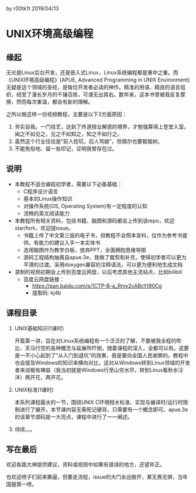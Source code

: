 by r00tk1t 	2019/04/13

# UNIX环境高级编程

## 缘起

无论是Linux后台开发，还是嵌入式Linux，Linux系统编程都是重中之重。而《UNIX环境高级编程》(APUE, Advanced Programming in UNIX Environment)无疑是这个领域的圣经，是每位开发者必读的神作。精准的用语、精良的语言组织，经受了漫长岁月的千锤百炼，可谓无出其右。数年来，这本书曾被我反复摩擦，然而每次重温，都会有新的理解。

之所以做这样一份视频教程，主要是以下3方面原因：

1. 夯实自我。一门技艺，达到了传道授业解惑的境界，才勉强算得上登堂入室。闻之不如见之，见之不如知之，知之不如行之。
2. 虽然这个行业往往是“前人挖坑，后人骂娘”，但偶尔也要栽栽树。
3. 不能免俗地、留一些印记，证明我曾存在过。

## 说明

- 本教程不适合编程初学者，需要以下必备基础：
  - C程序设计语言
  - 基本的Linux操作知识
  - 对操作系统(OS, Operating System)有一定程度的认知
  - 流畅的英文阅读能力
- 本教程所有相关资料，包括书籍、脑图和源码都会上传到该repo，欢迎star/fork，欢迎提issue。
  - 书籍上传了中文第三版的电子书，但教程不会照本宣科，仅作为参考书提供。有能力的建议入手一本实体书
  - 选用脑图作为教学白板，放弃PPT，全面拥抱思维导图
  - 源码工程结构抽离自apue.3e，我做了裁剪和补充，使得初学者可以更为平滑的过渡。采用doxygen兼容的注释语法，可以更为便利地生成文档
- 录制的视频初期会上传到百度云网盘，以后考虑其他主流站点，比如bilibili
  - 百度云网盘链接：
    - https://pan.baidu.com/s/1CTP-B-a_Rmy2cABcYt90Cg
    - 提取码: kj4b

## 课程目录

1. UNIX基础知识(1课时)

   开篇第一讲，旨在对Linux系统编程有一个泛泛的了解，不要被我全程的吹比、天马行空的各种概念与延展所吓倒，随着课程的深入，全都可以有。这要是一不小心起到了“从入门到退坑”的效果，我是要向全国人民谢罪的。教程中也会提及Windows的知识来横向对比，这对从Windows转到Linux领域的开发者来说极有裨益（我当初就是Windows行至山穷水尽，转到Linux看秋水汪洋）两开花，两开花。

2. UNIX标准(1课时)

   本系列课程最水的一节，围绕UNIX C环境相关标准、实现与编译时/运行时限制进行了展开。本节课内容无需死记硬背，只需要有一个概念即可。apue.3e的该章节源码是一大亮点，课程中进行了一一阐述。

3. 待续。。。

## 写在最后

欢迎各路大神提供建议，资料或视频中如果有错误的地方，还望斧正。

也欢迎喷子们前来撕逼，但要走流程，issue的大门永远敞开，某无畏无惧，当年国服第一喷。

